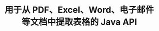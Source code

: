---
############################# Static ############################
layout: "auto-gen-gist"
draft: false
path: "zh/parser/java/extract/table/xlam/"
otherformats: DOC DOT DOCX DOCM DOTX DOTM TXT ODT OTT RTF PDF XHTML MHTML MD XML EPUB FB2 CHM XLS XLT XLSX XLSM XLSB XLTX XLTM ODS CSV OTS XLA PPT PPTX  PPS POT PPSX PPTM POTX PPSM ODP OTP PST OST EML EMLX MSG ONE 

############################# Head ############################
head_title: "从各种文档（Excel、Word、PDF）中提取表格的 Java API"
head_description: "GroupDocs.Parser Java API 提供了从 PDF、DOCX、PPTX、EML、MSG、XLSX、CSV、ODT、RTF 和 EPUB 文档和页面中提取表格的完整功能。"

############################# Header ############################
title: "用于从 PDF、Excel、Word、电子邮件等文档中提取表格的 Java API"
description: "GroupDocs.Parser Java API 使软件程序员能够从 PDF、DOCX、PPTX、EML、MSG、XLSX、CSV、ODT、RTF、EPUB 等文档中提取表格。"

######################### Download Button #######################
button:
    enable: true

############################# About ############################
about:
    enable: true
    title: "如何通过 Java API 从流行文档文件格式中提取表格？"
    content: |
     表格是组织成行和列的单元格网格，可用于以视觉上吸引人的方式有效地向读者展示数据或信息。表格在组织文档中的数据方面起着非常重要的作用，并具有许多有用的好处，例如信息分组、按行或列排列数据、制作列表、组织整个句子的布局、在文档中定位图像、突出数据中的趋势或模式以及很快。 GroupDocs.Parser for Java API 使软件工程师和开发人员能够创建强大的 Java 应用程序来处理各种文档类型。它可用于从一些流行的文档格式中提取表格、文本和图像，例如 PDF、电子邮件、电子书、Word（DOC、DOCX）、PowerPoint（PPT、PPTX）、Excel（XLS、XLSX）、电子邮件（ EML、MSG）格式等等。 Java API 提供了对文档中与表格管理相关的几个重要功能的支持，例如从文档中提取所有表格或特定表格，从特定文档页面获取表格，表格单元格数据提取，获取表格行总数和列，获取行高，打印表格数据等。 

############################# content ############################
steps:
    enable: true
    block:
    - title_left: "使用 Java 代码从 XLAM 文档中提取表 "
      content_left: |
       GroupDocs.Parser Java API 包含对处理各种文档类型和从中提取数据的完整支持。 下面的 Java 代码示例展示了软件程序员如何通过几行代码从 XLAM 文档中提取表格。 

      title_right: "从 XLAM 文档中提取表格"
      content_right: |
        * 创建 [Parser](https://apireference.groupdocs.com/parser/java/com.groupdocs.parser/Parser) 的实例
        * 检查是否支持表格提取
        * 创建表格布局
        * 创建表格提取的选项
        * 调用 [getTables(options)](https://apireference.groupdocs.com/parser/java/com.groupdocs.parser/Parser#getTables(com.groupdocs.parser.options.PageTableAreaOptions)) 方法提取表格 整个文档。
        * 遍历行和列
        * 提取和打印表格单元格文本

      gisthash: "dda6d3d4866e63ae1614d86dd847fecd"
      gistfile: "tables_extraction_form_documents.cs"

    - title_left: "如何从 XLAM 文档的页面中提取表格"
      content_left: |
       GroupDocs.Parser Java API 允许计算机程序员用几行 Java 代码从 XLAM 文档的页面中提取表格。 它将检查文档是否存在表格，然后从特定文档页面中提取表格。 以下示例演示了 Java 开发人员如何轻松地在 XLAM 文档中执行表提取。  

      title_right: "Extract Document's Tables via Java"
      content_right: |
        * 创建 [Parser](https://apireference.groupdocs.com/parser/java/com.groupdocs.parser/Parser) 的实例
        * 检查是否支持表格提取
        * 创建表格布局
        * 创建从文档页面提取表格的选项
        * 通过 [getDocumentInfo)](https://apireference.groupdocs.com/parser/java/com.groupdocs.parser/Parser#getDocumentInfo()) 获取文档信息
        * 检查文档是否存在页面
        * 从文档页面中提取表格
        * 调用 [getTables(options)](https://apireference.groupdocs.com/parser/java/com.groupdocs.parser/Parser#getTables(com.groupdocs.parser.options.PageTableAreaOptions)) 方法提取表格 整个文档。
        * 遍历表、行和列
        * 提取和打印表格单元格文本
     
      gisthash: "2dc42054bba3abdc297c63f4534281d8"
      gistfile: "tables_extraction_form_documents_page.cs"
      
    - title_left: "系统要求"
      content_left: |
       所有主要平台和操作系统都支持 Java 的 GroupDocs.Parser。 它可以生成 Microsoft Word、Excel、PowerPoint、Outlook、OpenOffice 和 50 多种其他格式的文档。 有关完整的系统要求指南，请在执行以下代码之前访问系统要求，请确保您的系统上安装了以下先决条件：
        * 操作系统：Microsoft Windows、Linux、MacOS
        * Java 版本支持：J2SE 7.0 (1.7)、J2SE 8.0 (1.8) 或以上
        * 从 GroupDocs [Repository](https://repository.groupdocs.com/webapp/#/artifacts/browse/tree/General/repo/com/groupdocs/groupdocs-parser) 获取最新版本的 GroupDocs.Parser Java API
        
      title_right: "为什么使用 GroupDocs.Parser"
      content_right: |
        * 从任何受支持的文档中提取纯文本。
        * 目录提取支持
        * 提取格式化文本、元数据、图像、容器和附件。
        * 通过用户定义的模板解析文档。
        * 使用关键字或正则表达式搜索文本。
        * 结构化文本提取支持
        * 提取一些支持的文档格式的目录。
        * 从 PDF 文档中解析表单数据。

demos:
    enable: true
        

more_formats:
    enable: true


back_to_top:
    enable: true
---
